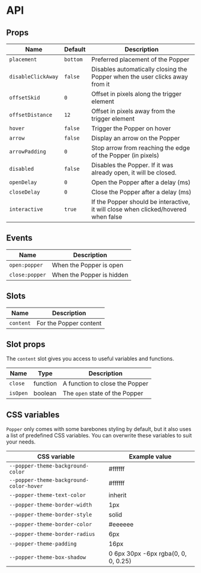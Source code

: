 # API

## Props

| Name               | Default  | Description                                                                        |
| ------------------ | -------- | ---------------------------------------------------------------------------------- |
| `placement`        | `bottom` | Preferred placement of the Popper                                                  |
| `disableClickAway` | `false`  | Disables automatically closing the Popper when the user clicks away from it        |
| `offsetSkid`       | `0`      | Offset in pixels along the trigger element                                         |
| `offsetDistance`   | `12`     | Offset in pixels away from the trigger element                                     |
| `hover`            | `false`  | Trigger the Popper on hover                                                        |
| `arrow`            | `false`  | Display an arrow on the Popper                                                     |
| `arrowPadding`     | `0`      | Stop arrow from reaching the edge of the Popper (in pixels)                        |
| `disabled`         | `false`  | Disables the Popper. If it was already open, it will be closed.                    |
| `openDelay`        | `0`      | Open the Popper after a delay (ms)                                                 |
| `closeDelay`       | `0`      | Close the Popper after a delay (ms)                                                |
| `interactive`      | `true`   | If the Popper should be interactive, it will close when clicked/hovered when false |

## Events

| Name           | Description               |
| -------------- | ------------------------- |
| `open:popper`  | When the Popper is open   |
| `close:popper` | When the Popper is hidden |

## Slots

| Name      | Description            |
| --------- | ---------------------- |
| `content` | For the Popper content |

## Slot props

The `content` slot gives you access to useful variables and functions.

| Name     | Type     | Description                    |
| -------- | -------- | ------------------------------ |
| `close`  | function | A function to close the Popper |
| `isOpen` | boolean  | The `open` state of the Popper |

## CSS variables

`Popper` only comes with some barebones styling by default, but it also uses a list of predefined CSS variables. You can overwrite these variables to suit your needs.

| CSS variable                            | Example value                       |
| --------------------------------------- | ----------------------------------- |
| `--popper-theme-background-color`       | #ffffff                             |
| `--popper-theme-background-color-hover` | #ffffff                             |
| `--popper-theme-text-color`             | inherit                             |
| `--popper-theme-border-width`           | 1px                                 |
| `--popper-theme-border-style`           | solid                               |
| `--popper-theme-border-color`           | #eeeeee                             |
| `--popper-theme-border-radius`          | 6px                                 |
| `--popper-theme-padding`                | 16px                                |
| `--popper-theme-box-shadow`             | 0 6px 30px -6px rgba(0, 0, 0, 0.25) |
